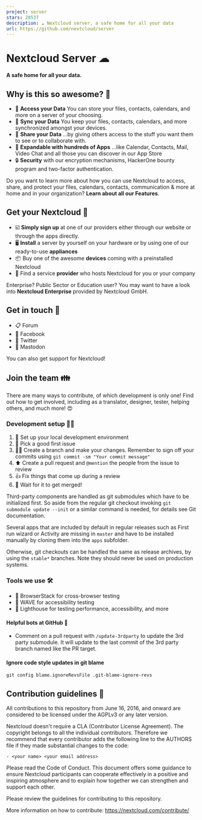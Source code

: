 ```yaml
---
project: server
stars: 28537
description: ☁️ Nextcloud server, a safe home for all your data
url: https://github.com/nextcloud/server
---
```


Nextcloud Server ☁
==================

**A safe home for all your data.**

Why is this so awesome? 🤩
--------------------------

-   📁 **Access your Data** You can store your files, contacts, calendars, and more on a server of your choosing.
-   🔄 **Sync your Data** You keep your files, contacts, calendars, and more synchronized amongst your devices.
-   🙌 **Share your Data** …by giving others access to the stuff you want them to see or to collaborate with.
-   🚀 **Expandable with hundreds of Apps** ...like Calendar, Contacts, Mail, Video Chat and all those you can discover in our App Store
-   🔒 **Security** with our encryption mechanisms, HackerOne bounty program and two-factor authentication.

Do you want to learn more about how you can use Nextcloud to access, share, and protect your files, calendars, contacts, communication & more at home and in your organization? **Learn about all our Features**.

Get your Nextcloud 🚚
---------------------

-   ☑️ **Simply sign up** at one of our providers either through our website or through the apps directly.
-   🖥 **Install** a server by yourself on your hardware or by using one of our ready-to-use **appliances**
-   📦 Buy one of the awesome **devices** coming with a preinstalled Nextcloud
-   🏢 Find a service **provider** who hosts Nextcloud for you or your company

Enterprise? Public Sector or Education user? You may want to have a look into **Nextcloud Enterprise** provided by Nextcloud GmbH.

Get in touch 💬
---------------

-   📋 Forum
-   👥 Facebook
-   🐣 Twitter
-   🐘 Mastodon

You can also get support for Nextcloud!

Join the team 👪
----------------

There are many ways to contribute, of which development is only one! Find out how to get involved, including as a translator, designer, tester, helping others, and much more! 😍

### Development setup 👩‍💻

1.  🚀 Set up your local development environment
2.  🐛 Pick a good first issue
3.  👩‍🔧 Create a branch and make your changes. Remember to sign off your commits using `git commit -sm "Your commit message"`
4.  ⬆ Create a pull request and `@mention` the people from the issue to review
5.  👍 Fix things that come up during a review
6.  🎉 Wait for it to get merged!

Third-party components are handled as git submodules which have to be initialized first. So aside from the regular git checkout invoking `git submodule update --init` or a similar command is needed, for details see Git documentation.

Several apps that are included by default in regular releases such as First run wizard or Activity are missing in `master` and have to be installed manually by cloning them into the `apps` subfolder.

Otherwise, git checkouts can be handled the same as release archives, by using the `stable*` branches. Note they should never be used on production systems.

### Tools we use 🛠

-   👀 BrowserStack for cross-browser testing
-   🌊 WAVE for accessibility testing
-   🚨 Lighthouse for testing performance, accessibility, and more

#### Helpful bots at GitHub 🤖

-   Comment on a pull request with `/update-3rdparty` to update the 3rd party submodule. It will update to the last commit of the 3rd party branch named like the PR target.

#### Ignore code style updates in git blame

`git config blame.ignoreRevsFile .git-blame-ignore-revs`

Contribution guidelines 📜
--------------------------

All contributions to this repository from June 16, 2016, and onward are considered to be licensed under the AGPLv3 or any later version.

Nextcloud doesn't require a CLA (Contributor License Agreement). The copyright belongs to all the individual contributors. Therefore we recommend that every contributor adds the following line to the AUTHORS file if they made substantial changes to the code:

```
- <your name> <your email address>
```

Please read the Code of Conduct. This document offers some guidance to ensure Nextcloud participants can cooperate effectively in a positive and inspiring atmosphere and to explain how together we can strengthen and support each other.

Please review the guidelines for contributing to this repository.

More information on how to contribute: https://nextcloud.com/contribute/
